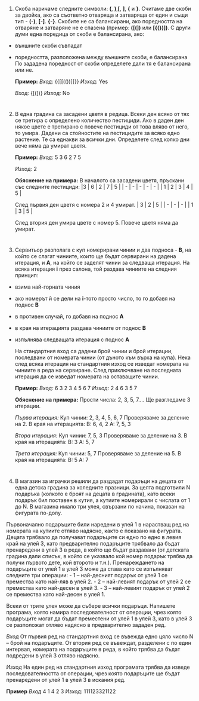 1. Скоба наричаме следните символи: **(**, **)**,**[**, **]**, **{** и **}**. Считаме две скоби за двойка, ако са съответно отваряща и затваряща от един и същи тип - **(**-**)**, **[**-**]**. **{**-**}**. Скобите не са балансирани, ако поредността на отваряне и затваряне не е спазена (пример: **([(])** или **[{(})])**. С други думи една поредица от скоби е балансирана, ако:
- външните скоби съвпадат
- поредността, разположена между външните скоби, е балансирана
По зададена поредност от скоби определете дали тя е балансирана или не.
    
    **Пример:**
    *Вход:*   {{[[(())]]}}
    *Изход:*   Yes
    
    *Вход:*    {[(])}
    *Изход:*   No


#
2. В една градина са засадени цветя в редица. Всеки ден всяко от тях се третира с определено количество пестициди. Ако в даден ден някое цвете е третирано с повече пестициди от това вляво от него, то умира. 
Дадени са стойностите на пестицидите за всяко едно растение. Те са еднакви за всички дни. Определете след колко дни вече няма да умират цветя.

    **Пример:**
    *Вход:*
    5
    3 6 2 7 5
    
    *Изход:*
    2

    **Обяснение на примера:**
    В началото са засадени цветя, пръскани със следните пестициди:
    |3 | 6 | 2 | 7 | 5 |
    | - | - | - | - | - |
    | 1 | 2 | 3 | 4 | 5 |
    
    След първия ден цветя с номера 2 и 4 умират.
    | 3 | 2 | 5 |
    | - | - | - |
    | 1 | 3 | 5 |
    
    След втория ден умира цвете с номер 5. Повече цветя няма да умират.

# 
3. Сервитьор разполага с куп номерирани чинии и два подноса - **B**, на който се слагат чиниите, които ще бъдат сервирани на дадена итерация, и **A**, на който се заделят чинии за следваща итерация. На всяка итерация **i** през салона, той раздава чиниите на следния принцип:
 - взима най-горната чиния
 - ако номерът й се дели на **i**-тото просто число, то го добавя на поднос **B**
 - в противен случай, го добавя на поднос **A**
 - в края на итерацията раздава чиниите от поднос **B**
 - изпълнява следващата итерация с поднос **А**

    На стандартния вход са дадени брой чинии и брой итерации, последвани от номерата чинии (от дъното към върха на купа). Нека след всяка итерация на стандартния изход се изведат номерата на чиниите в реда на сервиране. След приключване на последната итерация да се изведат номерата на оставащите чинии.

    **Пример:**
    *Вход:*
    6 3
    2 3 4 5 6 7
    *Изход:*
    2 4 6
    3
    5
    7
    
    **Обяснение на примера:**
    Прости числа: 2, 3, 5, 7….
    Ще разгледаме 3 итерации.
    
    *Първа итерация:*
    Куп чинии: 2, 3, 4, 5, 6, 7
    Проверяваме за деление на 2. В края на итерацията:
    B: 6, 4, 2
    A: 7, 5, 3

    *Втора итерация:*
    Куп чинии: 7, 5, 3
    Проверяваме за деление на 3. В края на итерацията:
    B: 3
    A: 5, 7
    
    *Трета итерация:*
    Куп чинии: 5, 7
    Проверяваме за деление на 5. В края на итерацията:
    B: 5
    A: 7


#
4. В магазин за играчки решили да раздадат подаръци на децата от една детска градина за коледните празници. За целта подготвили N подаръка (колкото е броят на децата в градината), като всеки подарък бил поставен в кутия, а кутиите номерирали с числата от 1 до N. В магазина имало три улея, свързани по начина, показан на фигурата по-долу.



Първоначално подаръците били наредени в улей 1 в нарастващ ред на номерата на кутиите отляво надясно, както е показано на фигурата. Децата трябвало да получават подаръците си едно по едно в левия край на улей 3, като предварително подаръците трябвало да бъдат пренаредени в улей 3 в реда, в който ще бъдат раздавани (от детската градина дали списък, в който се указвало кой номер подарък трябва да получи първото дете, кой второто и т.н.). Пренареждането на подаръците от улей 1 в улей 3 може да става като се изпълняват следните три операции:
    - 1 – най-десният подарък от улей 1 се премества като най-ляв в улей 2.
    - 2 – най-левият подарък от улей 2 се премества като най-десен в улей 3.
    - 3 – най-левият подарък от улей 2 се премества като най-десен в улей 1.

Всеки от трите улея може да събере всички подаръци.
    Напишете програма, която намира последователност от операции, чрез която подаръците могат да бъдат преместени от улей 1 в улей 3, като в улей 3 се разположат отляво надясно в предварително зададен ред.

*Вход*
От първия ред на стандартния вход се въвежда едно цяло число N – брой на подаръците. От втория ред се въвеждат, разделени с по един интервал, номерата на подаръците в реда, в който трябва да бъдат подредени в улей 3 отляво надясно.

*Изход*
На един ред на стандартния изход програмата трябва да изведе последователността от операции, чрез която подаръците ще бъдат пренаредени от улей 1 в улей 3 в искания ред.


**Пример**
*Вход*
4
1 4 2 3
*Изход:*
111123321122



